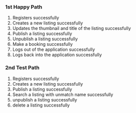 ### 1st Happy Path
1. Registers successfully
2. Creates a new listing successfully
3. Updates the thumbnail and title of the listing successfully
4. Publish a listing successfully
5. Unpublish a listing successfully
6. Make a booking successfully
7. Logs out of the application successfully
8. Logs back into the application successfully

### 2nd Test Path
1. Registers successfully
2. Creates a new listing successfully
3. Publish a listing successfully
4. Search a listing with unmatch name successfully
5. unpublish a listing successfully
6. delete a listing successfully
